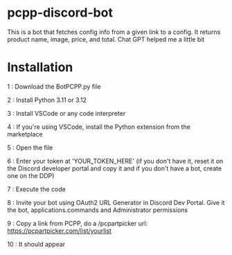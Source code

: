 # pcpp-discord-bot
This is a bot that fetches config info from a given link to a config. It returns product name, image, price, and total. Chat GPT helped me a little bit
# Installation

1 : Download the BotPCPP.py file

2 : Install Python 3.11 or 3.12

3 : Install VSCode or any code interpreter

4 : If you're using VSCode, install the Python extension from the marketplace

5 : Open the file

6 : Enter your token at 'YOUR_TOKEN_HERE' (if you don't have it, reset it on the Discord developer portal and copy it and if you don't have a bot, create one on the DDP)

7 : Execute the code

8 : Invite your bot using OAuth2 URL Generator in Discord Dev Portal. Give it the bot, applications.commands and Administrator permissions

9 : Copy a link from PCPP, do a /pcpartpicker url: https://pcpartpicker.com/list/yourlist

10 : It should appear
